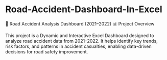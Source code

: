 # Road-Accident-Dashboard-In-Excel
🚗 Road Accident Analysis Dashboard (2021–2022)
📊 Project Overview

This project is a Dynamic and Interactive Excel Dashboard designed to analyze road accident data from 2021–2022.
It helps identify key trends, risk factors, and patterns in accident casualties, enabling data-driven decisions for road safety improvement.
